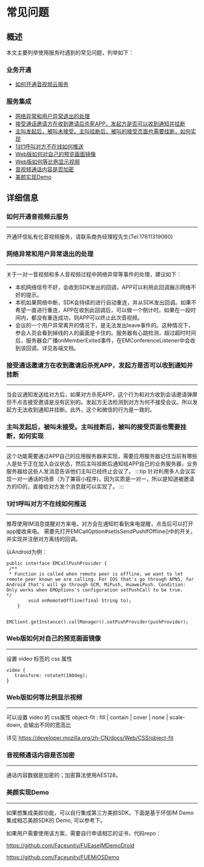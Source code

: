 # 常见问题

## 概述
本文主要列举使用服务时遇到的常见问题，列举如下：

### 业务开通

-  [如何开通音视频云服务](#如何开通音视频云服务)


### 服务集成

-  [网络异常和用户异常退出的处理](#网络异常和用户异常退出的处理)
-  [接受通话邀请方在收到邀请后杀死APP，发起方是否可以收到通知并挂断](#接受通话邀请方在收到邀请后杀死app-发起方是否可以收到通知并挂断)
-  [主叫发起后，被叫未接受。主叫挂断后，被叫的接受页面也需要挂断，如何实现](#主叫发起后-被叫未接受。主叫挂断后-被叫的接受页面也需要挂断-如何实现)
-  [1对1呼叫对方不在线如何推送](#_1对1呼叫对方不在线如何推送)
-  [Web版如何对自己的预览画面镜像](#web版如何对自己的预览画面镜像)
-  [Web版如何等比例显示视频](#web版如何等比例显示视频)
-  [音视频通话内容是否加密](#音视频通话内容是否加密)
-  [美颜实现Demo](#美颜实现demo)



## 详细信息

### 如何开通音视频云服务

-----


开通环信私有化音视频服务，请联系商务经理程先生(Tel:17611319060)

### 网络异常和用户异常退出的处理

-----

关于一对一音视频和多人音视频过程中网络异常等事件的处理，建议如下：

- 本机网络信号不好，会收到SDK发出的回调，APP可以利用此回调展示网络不好的提示。
- 本机如果网络中断，SDK会持续的进行自动重连，并从SDK发出回调。如果不希望一直进行重连，APP在收到此回调后，可以做一个倒计时。如果在一段时间内，都没有重连成功，则APP可以终止此次音视频。
- 会议的一个用户异常离开的情况下，是无法发出leave事件的。这种情况下，参会人员会看到掉线的人的画面是卡住的。服务器有心跳检测，超过超时时间后，服务器会广播onMemberExited事件，在EMConferenceListener中会收到该回调，详见各端文档。

### 接受通话邀请方在收到邀请后杀死APP，发起方是否可以收到通知并挂断

-----

当会议通知发送给对方后，如果对方杀死APP，这个行为和对方收到会话邀请弹屏但不点击接受邀请是没有区别的。发起方无法检测到对方为何不接受会议。所以发起方无法收到通知并挂断。此外，这个和微信的行为是一致的。

### 主叫发起后，被叫未接受。主叫挂断后，被叫的接受页面也需要挂断，如何实现

-----

这个功能需要通过APP自己的应用服务器来实现，需要应用服务器记住当前有哪些人是处于正在加入会议状态，然后主叫挂断后通知给APP自己的业务服务器，业务服务器给这些人发消息告诉他们主叫已经终止会议了。
:::tip
针对利用多人会议实现一对一通话的场景（为了兼容小程序)，因为实质是一对一，所以是知道被邀请方的ID的，直接给对方发个消息就可以实现了。
:::

### 1对1呼叫对方不在线如何推送

-----

推荐使用IM消息提醒对方来电，对方会在通知栏看到来电提醒，点击后可以打开app接收来电。 需要先打开EMCallOption#setIsSendPushIfOffline()中的开关，并实现并注册对方离线的回调。

以Android为例：

```
public interface EMCallPushProvider {
 /**
 * Function is called when remote peer is offline, we want to let remote peer known we are calling. For IOS that's go through APNS, for Android that's will go through GCM, MiPush, HuaweiPush. Condition: Only works when EMOptions's configuration setPushCall to be true.
*/
        void onRemoteOffline(final String to);
    }
    
    EMClient.getInstance().callManager().setPushProvider(pushProvider);
```

### Web版如何对自己的预览画面镜像

-----

设置 video 标签的 css 属性

```
video {
   transform: rotateY(180deg);
}
```
### Web版如何等比例显示视频

-----

可以设置 video 的 css属性 object-fit : fill | contain | cover | none | scale-down, 会输出不同的宽高比

详见 https://developer.mozilla.org/zh-CN/docs/Web/CSS/object-fit

### 音视频通话内容是否加密

-----

通话内容数据是加密的；加密算法使用AES128。

### 美颜实现Demo

-----

如果想集成美颜功能，可以自行集成第三方美颜SDK。下面是基于环信IM Demo 集成相芯美颜SDK的 Demo, 可以参考下。

如果用户需要使用该方案，需要自行申请相芯的证书，代码repo：

https://github.com/Faceunity/FUEaseIMDemoDroid

https://github.com/Faceunity/FUEMiOSDemo